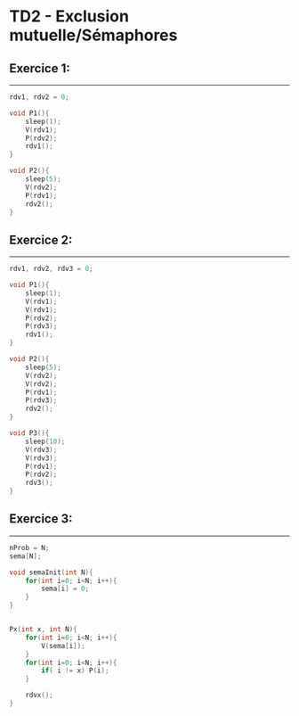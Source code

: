 # TD2 - Exclusion mutuelle/Sémaphores


## Exercice 1:
---

```c
rdv1, rdv2 = 0;

void P1(){
    sleep(1);
    V(rdv1);
    P(rdv2);
    rdv1();
}

void P2(){
    sleep(5);
    V(rdv2);
    P(rdv1);
    rdv2();
}
```

## Exercice 2:
---

```c
rdv1, rdv2, rdv3 = 0;

void P1(){
    sleep(1);
    V(rdv1);
    V(rdv1);
    P(rdv2);
    P(rdv3);
    rdv1();
}

void P2(){
    sleep(5);
    V(rdv2);
    V(rdv2);
    P(rdv1);
    P(rdv3);
    rdv2();
}

void P3(){
    sleep(10);
    V(rdv3);
    V(rdv3);
    P(rdv1);
    P(rdv2);
    rdv3();
}
```

## Exercice 3:
---

```c
nProb = N;
sema[N];

void semaInit(int N){
    for(int i=0; i<N; i++){
        sema[i] = 0;
    }
}


Px(int x, int N){
    for(int i=0; i<N; i++){
        V(sema[i]);
    }
    for(int i=0; i<N; i++){
        if( i != x) P(i);
    }

    rdvx();
}
```